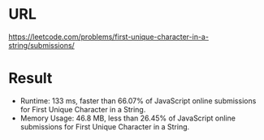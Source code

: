 # URL

https://leetcode.com/problems/first-unique-character-in-a-string/submissions/

# Result

* Runtime: 133 ms, faster than 66.07% of JavaScript online submissions for First Unique Character in a String.
* Memory Usage: 46.8 MB, less than 26.45% of JavaScript online submissions for First Unique Character in a String.
